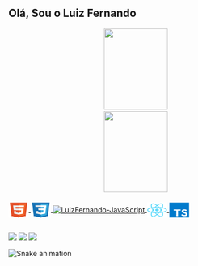 ## Olá, Sou o Luiz Fernando
<div align="center">
  <a href="https://github.com/luizcode">
  <img height="160em" width="50%" src="https://github-readme-stats.vercel.app/api?username=luizcode&show_icons=true&theme=gotham&include_all_commits=true&count_private=true"/>
  <img height="160em" width="50%" src="https://github-readme-stats.vercel.app/api/top-langs/?username=luizcode&layout=compact&langs_count=7&theme=gotham"/>
</div>
<div style="display: inline_block"><br>
  <img align="center" alt="LuizFernando-HTML" height="30" width="40" src="https://raw.githubusercontent.com/devicons/devicon/master/icons/html5/html5-original.svg">
  <img align="center" alt="LuizFernando-CSS" height="30" width="40" src="https://raw.githubusercontent.com/devicons/devicon/master/icons/css3/css3-original.svg">
  <img align="center" alt="LuizFernando-JavaScript" height="30" width="40" src="https://cdn.jsdelivr.net/gh/devicons/devicon/icons/javascript/javascript-original.svg">
  <img align="center" alt="LuizFernando-React" height="30" width="40" src="https://github.com/devicons/devicon/blob/master/icons/react/react-original.svg">
  <img align="center" alt="LuizFernando-Ts" height="30" width="40" src="https://github.com/devicons/devicon/blob/master/icons/typescript/typescript-original.svg">
</div>
  
  ##
 
<div> 
<a href="https://www.instagram.com/lfernando_67/" target="_blank"><img src="https://img.shields.io/badge/-Instagram-%23E4405F?style=for-the-badge&logo=instagram&logoColor=white" target="_blank"></a>
  <a href = "mailto:luizfernandovv043@gmail.com"><img src="https://img.shields.io/badge/-Gmail-%23333?style=for-the-badge&logo=gmail&logoColor=white" target="_blank"></a>
  <a href="https://www.linkedin.com/in/luiz-fernando-vilarga-vilalva//" target="_blank"><img src="https://img.shields.io/badge/-LinkedIn-%230077B5?style=for-the-badge&logo=linkedin&logoColor=white" target="_blank"></a> 
 
  ![Snake animation](https://github.com/luizcode/luizcode/blob/output/github-contribution-grid-snake.svg)
 
</div>
